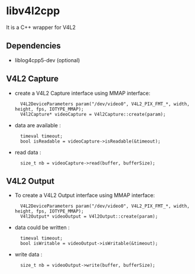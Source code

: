 
libv4l2cpp
====================

It is a C++ wrapper for V4L2

Dependencies
------------
 - liblog4cpp5-dev (optional)
 
V4L2 Capture
-------------
 - create a V4L2 Capture interface using MMAP interface:

         V4L2DeviceParameters param("/dev/video0", V4L2_PIX_FMT_*, width, height, fps, IOTYPE_MMAP);
         V4l2Capture* videoCapture = V4l2Capture::create(param);

 - data are available :

         timeval timeout; 
         bool isReadable = videoCapture->isReadable(&timeout);

 - read data :

         size_t nb = videoCapture->read(buffer, bufferSize);


V4L2 Output
-------------

 - To create a V4L2 Output interface using MMAP interface:

         V4L2DeviceParameters param("/dev/video0", V4L2_PIX_FMT_*, width, height, fps, IOTYPE_MMAP);
         V4l2Output* videoOutput = V4l2Output::create(param);

 - data could be written :

         timeval timeout; 
         bool isWritable = videoOutput->isWritable(&timeout);

 - write data :

         size_t nb = videoOutput->write(buffer, bufferSize);

